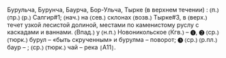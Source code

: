 ---
---

Бурульча, Бурунча, Баурча, Бор-Ульча, Тырке (в верхнем течении)
: ⦅п.⦆ ⦅пр.⦆ ⦅р.⦆ Салгир#1; ⦅нач.⦆ на ⦅сев.⦆ склонах ⦅возв.⦆ Тырке#3, в ⦅верх.⦆ течет узкой лесистой долиной, местами по каменистому руслу с каскадами и ваннами. ⦅Впад.⦆ у ⦅н.п.⦆ Новоникольское ⦅Кгв.⦆ – ❶, ❷ ⦅ср.⦆ ⦅тюрк.⦆ бурул – «быть скрученным» и бурулма – поворот; ❸ ⦅ср.⦆ ⦅р.пл.⦆ баур – ; ⦅ср.⦆ ⦅тюрк.⦆ чай – река ⦃А11⦄.
